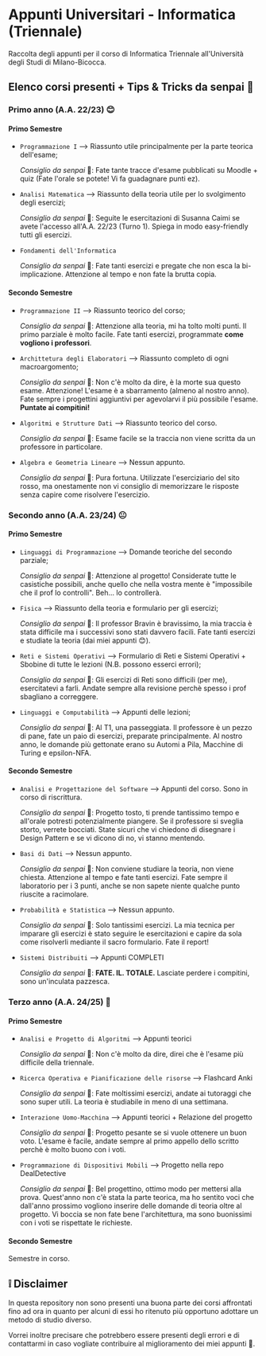 # Appunti Universitari - Informatica (Triennale)
 Raccolta degli appunti per il corso di Informatica Triennale all'Università degli Studi di Milano-Bicocca.

## Elenco corsi presenti + Tips & Tricks da senpai 🐸
### Primo anno (A.A. 22/23) 😊
#### Primo Semestre
- `Programmazione I` ⟶ Riassunto utile principalmente per la parte teorica dell'esame;

    *Consiglio da senpai* 🐸: Fate tante tracce d'esame pubblicati su Moodle + quiz (Fate l'orale se potete! Vi fa guadagnare punti ez).
- `Analisi Matematica` ⟶ Riassunto della teoria utile per lo svolgimento degli esercizi;

    *Consiglio da senpai* 🐸: Seguite le esercitazioni di Susanna Caimi se avete l'accesso all'A.A. 22/23 (Turno 1). Spiega in modo easy-friendly tutti gli esercizi.
    
- `Fondamenti dell'Informatica`

    *Consiglio da senpai* 🐸: Fate tanti esercizi e pregate che non esca la bi-implicazione. Attenzione al tempo e non fate la brutta copia.

#### Secondo Semestre

- `Programmazione II` ⟶ Riassunto teorico del corso;

    *Consiglio da senpai* 🐸: Attenzione alla teoria, mi ha tolto molti punti. Il primo parziale è molto facile. Fate tanti esercizi, programmate **come vogliono i professori**.
    
- `Archittetura degli Elaboratori` ⟶ Riassunto completo di ogni macroargomento;

    *Consiglio da senpai* 🐸: Non c'è molto da dire, è la morte sua questo esame. Attenzione! L'esame è a sbarramento (almeno al nostro anno). Fate sempre i progettini aggiuntivi per agevolarvi il più possibile l'esame. **Puntate ai compitini!**

- `Algoritmi e Strutture Dati` ⟶ Riassunto teorico del corso.

    *Consiglio da senpai* 🐸: Esame facile se la traccia non viene scritta da un professore in particolare. 

- `Algebra e Geometria Lineare` ⟶ Nessun appunto.

    *Consiglio da senpai* 🐸: Pura fortuna. Utilizzate l'eserciziario del sito rosso, ma onestamente non vi consiglio di memorizzare le risposte senza capire come risolvere l'esercizio.

### Secondo anno (A.A. 23/24) 😐
#### Primo Semestre
- `Linguaggi di Programmazione` ⟶ Domande teoriche del secondo parziale;

    *Consiglio da senpai* 🐸: Attenzione al progetto! Considerate tutte le casistiche possibili, anche quello che nella vostra mente è "impossibile che il prof lo controlli". Beh... lo controllerà.

- `Fisica` ⟶ Riassunto della teoria e formulario per gli esercizi;

    *Consiglio da senpai* 🐸: Il professor Bravin è bravissimo, la mia traccia è stata difficile ma i successivi sono stati davvero facili. Fate tanti esercizi e studiate la teoria (dai miei appunti 😊).

- `Reti e Sistemi Operativi` ⟶ Formulario di Reti e Sistemi Operativi + Sbobine di tutte le lezioni (N.B. possono esserci errori);

    *Consiglio da senpai* 🐸: Gli esercizi di Reti sono difficili (per me), esercitatevi a farli. Andate sempre alla revisione perchè spesso i prof sbagliano a correggere.

- `Linguaggi e Computabilità` ⟶ Appunti delle lezioni;

    *Consiglio da senpai* 🐸: Al T1, una passeggiata. Il professore è un pezzo di pane, fate un paio di esercizi, preparate principalmente. Al nostro anno, le domande più gettonate erano su Automi a Pila, Macchine di Turing e epsilon-NFA.


#### Secondo Semestre

- `Analisi e Progettazione del Software` ⟶ Appunti del corso. Sono in corso di riscrittura.

    *Consiglio da senpai* 🐸: Progetto tosto, ti prende tantissimo tempo e all'orale potresti potenzialmente piangere. Se il professore si sveglia storto, verrete bocciati. State sicuri che vi chiedono di disegnare i Design Pattern e se vi dicono di no, vi stanno mentendo.

- `Basi di Dati` ⟶ Nessun appunto.

    *Consiglio da senpai* 🐸: Non conviene studiare la teoria, non viene chiesta. Attenzione al tempo e fate tanti esercizi. Fate sempre il laboratorio per i 3 punti, anche se non sapete niente qualche punto riuscite a racimolare.

- `Probabilità e Statistica` ⟶ Nessun appunto.

    *Consiglio da senpai* 🐸: Solo tantissimi esercizi. La mia tecnica per imparare gli esercizi è stato seguire le esercitazioni e capire da sola come risolverli mediante il sacro formulario. Fate il report!

- `Sistemi Distribuiti` ⟶ Appunti COMPLETI

    *Consiglio da senpai* 🐸: **FATE. IL. TOTALE.** Lasciate perdere i compitini, sono un'inculata pazzesca. 


### Terzo anno (A.A. 24/25) 🥲
#### Primo Semestre

- `Analisi e Progetto di Algoritmi` ⟶ Appunti teorici

    *Consiglio da senpai* 🐸: Non c'è molto da dire, direi che è l'esame più difficile della triennale.

- `Ricerca Operativa e Pianificazione delle risorse` ⟶ Flashcard Anki

    *Consiglio da senpai* 🐸: Fate moltissimi esercizi, andate ai tutoraggi che sono super utili. La teoria è studiabile in meno di una settimana.

- `Interazione Uomo-Macchina` ⟶ Appunti teorici + Relazione del progetto

    *Consiglio da senpai* 🐸: Progetto pesante se si vuole ottenere un buon voto. L'esame è facile, andate sempre al primo appello dello scritto perchè è molto buono con i voti.

- `Programmazione di Dispositivi Mobili` ⟶ Progetto nella repo DealDetective

    *Consiglio da senpai* 🐸: Bel progettino, ottimo modo per mettersi alla prova. Quest'anno non c'è stata la parte teorica, ma ho sentito voci che dall'anno prossimo vogliono inserire delle domande di teoria oltre al progetto. Vi boccia se non fate bene l'architettura, ma sono buonissimi con i voti se rispettate le richieste.

#### Secondo Semestre

Semestre in corso.
  
## ❕ Disclaimer
In questa repository non sono presenti una buona parte dei corsi affrontati fino ad ora in quanto per alcuni di essi ho ritenuto più opportuno adottare un metodo di studio diverso.

Vorrei inoltre precisare che potrebbero essere presenti degli errori e di contattarmi in caso vogliate contribuire al miglioramento dei miei appunti 🐸.
